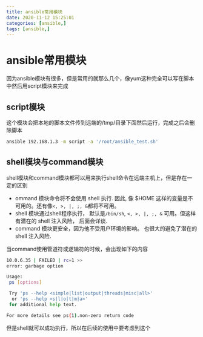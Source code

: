 ```yaml
---
title: ansible常用模块
date: 2020-11-12 15:25:01
categories: [ansible,]  
tags: [ansible,]
---
```



<!-- more -->

# ansible常用模块
因为ansible模块有很多，但是常用的就那么几个，像yum这种完全可以写在脚本中然后用script模块来完成



## script模块
这个模块会把本地的脚本文件传到远端的/tmp/目录下面然后运行，完成之后会删除脚本
```bash
ansible 192.168.1.3 -m script -a '/root/ansible_test.sh'
```


## shell模块与command模块
shell模块和command模块都可以用来执行shell命令在远端主机上，但是存在一定的区别
- ommand 模块命令将不会使用 shell 执行. 因此, 像 $HOME 这样的变量是不可用的。还有像`<, >, |, ;, &`都将不可用。
- shell 模块通过shell程序执行， 默认是`/bin/sh`, `<, >, |, ;, &` 可用。但这样有潜在的 shell 注入风险， 后面会详谈.
- command 模块更安全，因为他不受用户环境的影响。 也很大的避免了潜在的 shell 注入风险.

当command使用管道符或逻辑符的时候，会出现如下的内容
```bash
10.0.6.35 | FAILED | rc=1 >>
error: garbage option

Usage:
 ps [options]

 Try 'ps --help <simple|list|output|threads|misc|all>'
  or 'ps --help <s|l|o|t|m|a>'
 for additional help text.

For more details see ps(1).non-zero return code
```
但是shell就可以成功执行，所以在后续的使用中要考虑到这个